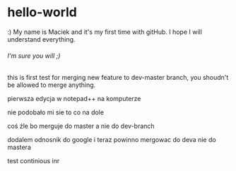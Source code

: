 # hello-world
:)
My name is Maciek and it's my first time with gitHub. I hope I will understand everything.

###### I'm sure you will ;)

this is first test for merging new feature to dev-master branch, you shoudn't be allowed to merge anything.

pierwsza edycja w notepad++ na komputerze


nie podobało mi sie to co na dole

coś źle bo merguje do master a nie do dev-branch

dodalem odnosnik do google i teraz powinno mergowac do deva nie do mastera

test continious inr

